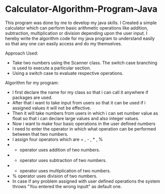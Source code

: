 # Calculator-Algorithm-Program-Java
This program was done by me to develop my java skills.
I Created a simple calculator which can perform basic arithmetic operations like addition, subtraction, multiplication or division depending upon the user input.
I hereby write the algorithm code for my java program to understand easily so that any one can easily access and do my themselves.

Approach Used:

* Take two numbers using the Scanner class. The switch case branching is used to execute a particular section.
* Using a switch case to evaluate respective operations.

Algorithm for my program:
- I first declare the name for my class so that i can call it anywhere if packages are used.
- After that i want to take input from users so that it can be used if i assigned values it will not be effective.
- Then it will take numbers from users in which i can set number value as float so that i can declare large values and also integer values.
- Now i want to make four basic operations in the user defined numbers
- I need to enter the operator in which what operation can be performed between that two numbers.
- I assign four operators which are + , - , * , %
- + operator uses addition of two numbers.
- - operator uses subtraction of two numbers.
- * operator uses multiplication of two numbers.
- % operator uses division of two numbers.
- In case if any problem assigned with user defined operations the system throws "You entered the wrong inpult" as default one.
 
